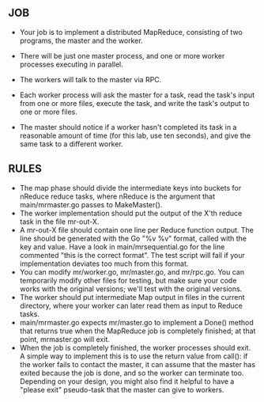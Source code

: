 ## JOB

- Your job is to implement a distributed MapReduce, consisting of two programs, the master and the worker.

- There will be just one master process, and one or more worker processes executing in parallel.

- The workers will talk to the master via RPC. 

- Each worker process will ask the master for a task, read the task's input from one or more files, execute the task, and write the task's output to one or more files.

- The master should notice if a worker hasn't completed its task in a reasonable amount of time (for this lab, use ten seconds), and give the same task to a different worker.

## RULES

- The map phase should divide the intermediate keys into buckets for nReduce reduce tasks, where nReduce is the argument that main/mrmaster.go passes to MakeMaster().
- The worker implementation should put the output of the X'th reduce task in the file mr-out-X.
- A mr-out-X file should contain one line per Reduce function output. The line should be generated with the Go "%v %v" format, called with the key and value. Have a look in main/mrsequential.go for the line commented "this is the correct format". The test script will fail if your implementation deviates too much from this format.
- You can modify mr/worker.go, mr/master.go, and mr/rpc.go. You can temporarily modify other files for testing, but make sure your code works with the original versions; we'll test with the original versions.
- The worker should put intermediate Map output in files in the current directory, where your worker can later read them as input to Reduce tasks.
- main/mrmaster.go expects mr/master.go to implement a Done() method that returns true when the MapReduce job is completely finished; at that point, mrmaster.go will exit.
- When the job is completely finished, the worker processes should exit. A simple way to implement this is to use the return value from call(): if the worker fails to contact the master, it can assume that the master has exited because the job is done, and so the worker can terminate too. Depending on your design, you might also find it helpful to have a "please exit" pseudo-task that the master can give to workers.
